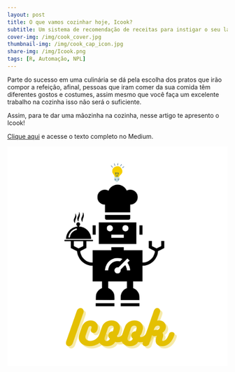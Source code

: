 ```yaml
---
layout: post
title: O que vamos cozinhar hoje, Icook?
subtitle: Um sistema de recomendação de receitas para instigar o seu lado MasterChef
cover-img: /img/cook_cover.jpg
thumbnail-img: /img/cook_cap_icon.jpg
share-img: /img/Icook.png
tags: [R, Automação, NPL]
---
```


Parte do sucesso em uma culinária se dá pela escolha dos pratos que irão compor a refeição, afinal, pessoas que iram comer da sua comida têm diferentes gostos e costumes, assim mesmo que você faça um excelente trabalho na cozinha isso não será o suficiente.

Assim, para te dar uma mãozinha na cozinha, nesse artigo te apresento o Icook!

[Clique aqui](https://matheusduzzi.medium.com/o-que-vamos-cozinhar-hoje-icook-73142dc8a194) e acesse o texto completo no Medium.


<img src="/img/Icook.png" alt="alexa" align="center">


